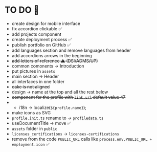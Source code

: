 # TO DO 📌

* create design for mobile interface
* fix accordion clickable ✅
* add projects component
* create deployment process ✅
* publish portfolio on GitHub ✅
* add languages section and remove languages from header
* add accordions arrows in the beginning
* ~~add letters of reference ⚠️ (DSI/ADMS/UP)~~
* common comonents -> Introduction
* put pictures in `assets`
* main section -> Header
* all interfaces in one folder
* ~~cake is not aligned~~
* design -> name at the top and all the rest below
* ~~component for the profile with `link.url` default value 47~~
* * i18n -> localize(`${profile.name}`);
* make icons as SVG
* `profile.init.ts` rename to -> `profiledata.ts`
* useDocumentTitle -> move ✅
* `assets` folder in `public`
* `licenses_certifications` -> `licenses-certifications`
* remove from the code `PUBLIC_URL` calls like `process.env.PUBLIC_URL + employment.icon` ✅
